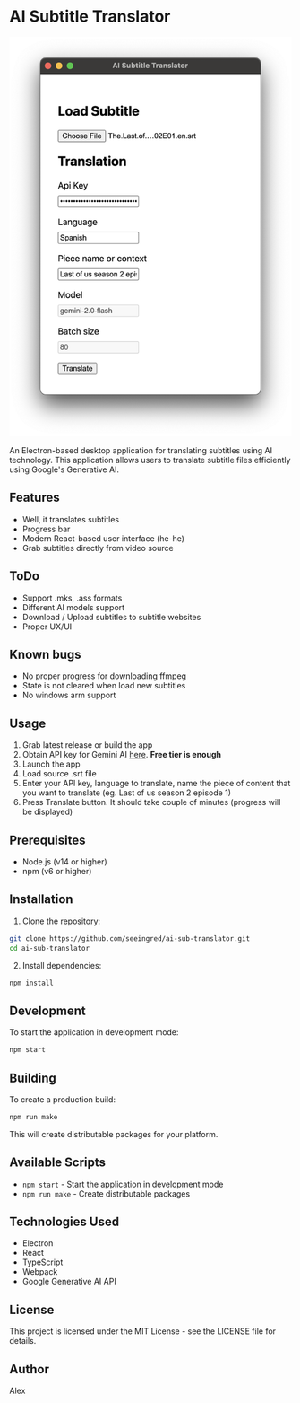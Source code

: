 # AI Subtitle Translator

<img src="./images/screenshot.png" alt="App screenshot" width="512" height="712">

An Electron-based desktop application for translating subtitles using AI technology. This application allows users to translate subtitle files efficiently using Google's Generative AI.

## Features

- Well, it translates subtitles
- Progress bar
- Modern React-based user interface (he-he)
- Grab subtitles directly from video source

## ToDo

- Support .mks, .ass formats
- Different AI models support
- Download / Upload subtitles to subtitle websites
- Proper UX/UI

## Known bugs
- No proper progress for downloading ffmpeg
- State is not cleared when load new subtitles
- No windows arm support

## Usage

1. Grab latest release or build the app
2. Obtain API key for Gemini AI [here](https://aistudio.google.com/app/apikey). **Free tier is enough**
3. Launch the app
4. Load source .srt file 
5. Enter your API key, language to translate, name the piece of content that you want to translate (eg. Last of us season 2 episode 1)
6. Press Translate button. It should take couple of minutes (progress will be displayed)

## Prerequisites

- Node.js (v14 or higher)
- npm (v6 or higher)


## Installation

1. Clone the repository:
```bash
git clone https://github.com/seeingred/ai-sub-translator.git
cd ai-sub-translator
```

2. Install dependencies:
```bash
npm install
```


## Development

To start the application in development mode:

```bash
npm start
```

## Building

To create a production build:

```bash
npm run make
```

This will create distributable packages for your platform.

## Available Scripts

- `npm start` - Start the application in development mode
- `npm run make` - Create distributable packages

## Technologies Used

- Electron
- React
- TypeScript
- Webpack
- Google Generative AI API

## License

This project is licensed under the MIT License - see the LICENSE file for details.

## Author

Alex